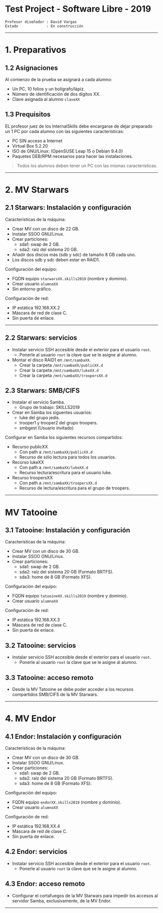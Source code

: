 

# Test Project - Software Libre - 2019

```
Profesor diseñador : David Vargas
Estado             : En construcción
```

---

# 1. Preparativos

## 1.2 Asignaciones

Al comienzo de la prueba se asignará a cada alumno:
* Un PC, 10 folios y un bolígrafo/lápiz.
* Número de identificación de dos dígitos XX.
* Clave asignada al alumno `claveXX`

## 1.3 Prequisitos

EL profesor juez de los InternalSkills debe encargarse de dejar
preparado un 1 PC por cada alumno con las siguientes características:

* PC SIN acceso a Internet
* Virtual Box 5.2.20
* ISO de GNU/Linux: (OpenSUSE Leap 15 o Debian 9.4.0)
* Paquetes DEB/RPM necesarios para hacer las instalaciones.

> Todos los alumnos deben tener un PC con las mismas características.

---

# 2. MV Starwars

## 2.1 Starwars: Instalación y configuración

Características de la máquina:
* Crear MV con un disco de 22 GB.
* Instalar SSOO GNU/Linux.
* Crear particiones:
    * sda1: swap de 2 GB.
    * sda2: raíz del sistema 20 GB.
* Añadir dos discos más (sdb y sdc) de tamaño 8 GB cada uno.
* Los discos sdb y sdc deben estar en RAID1.

Configuración del equipo:
* FQDN equipo `starwarsXX.skills2019` (nombre y dominio).
* Crear usuario `alumnoXX`
* Sin entorno gráfico.

Configuración de red:
* IP estática 192.168.XX.2
* Máscara de red de clase C.
* Sin puerta de enlace.

---

## 2.2 Starwars: servicios

* Instalar servicio SSH accesible desde el exterior para el usuario `root`.
    * Ponerle al usuario `root` la clave que se le asigne al alumno.
* Montar el disco RAID1 en  `/mnt/sambaXX`.
    * Crear la carpeta `/mnt/sambaXX/publicXX.d`
    * Crear la carpeta `/mnt/sambaXX/lukeXX.d`
    * Crear la carpeta `/mnt/sambaXX/troopersXX.d`

## 2.3 Starwars: SMB/CIFS

* Instalar el servicio Samba.
    * Grupo de trabajo: SKILLS2019
* Crear en Samba los siguentes usuarios:
    * luke del grupo jedis.
    * trooper1 y trooper2 del grupo troopers.
    * smbgest (Usuario invitado)

Configurar en Samba los siguientes recursos compartidos:
* Recurso publicXX
    * Con path a `/mnt/sambaXX/publicXX.d`
    * Recurso de sólo lectura para todos los usuarios.
* Recurso lukeXX
    * Con path a `/mnt/sambaXX/lukeXX.d`
    * Recurso lectura/escritura para el usuario luke.
* Recurso troopersXX
    * Con path a `/mnt/sambaXX/troopersXX.d`
    * Recurso de lectura/escritura para el grupo de troopers.

---

# MV Tatooine

## 3.1 Tatooine: Instalación y configuración

Características de la máquina:
* Crear MV con un disco de 30 GB.
* Instalar SSOO GNU/Linux.
* Crear particiones:
    * sda1: swap de 2 GB.
    * sda2: raíz del sistema 20 GB (Formato BRTFS).
    * sda3: home de 8 GB (Formato XFS).

Configuración del equipo:
* FQDN equipo `tatooineXX.skills2019` (nombre y dominio).
* Crear usuario `alumnoXX`

Configuración de red:
* IP estática 192.168.XX.3
* Máscara de red de clase C.
* Sin puerta de enlace.

## 3.2 Tatooine: servicios

* Instalar servicio SSH accesible desde el exterior para el usuario `root`.
    * Ponerle al usuario `root` la clave que se le asigne al alumno.

## 3.3 Tatooine: acceso remoto

* Desde la MV Tatooine se debe poder acceder a los recursos compartidos
SMB/CIFS de la MV Starwars.

---

# 4. MV Endor

## 4.1 Endor: Instalación y configuración

Características de la máquina:
* Crear MV con un disco de 30 GB.
* Instalar SSOO GNU/Linux.
* Crear particiones:
    * sda1: swap de 2 GB.
    * sda2: raíz del sistema 20 GB (Formato BRTFS).
    * sda3: home de 8 GB (Formato XFS).

Configuración del equipo:
* FQDN equipo `endorXX.skills2019` (nombre y dominio).
* Crear usuario `alumnoXX`

Configuración de red:
* IP estática 192.168.XX.4
* Máscara de red de clase C.
* Sin puerta de enlace.

## 4.2 Endor: servicios

* Instalar servicio SSH accesible desde el exterior para el usuario `root`.
    * Ponerle al usuario `root` la clave que se le asigne al alumno.

## 4.3 Endor: acceso remoto

* Configurar el cortafuegos de la MV Starwars para impedir los accesos al servidor Samba, exclusivamente, de la MV Endor.

---
